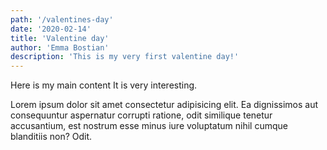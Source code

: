 ```yaml
---
path: '/valentines-day'
date: '2020-02-14'
title: 'Valentine day'
author: 'Emma Bostian'
description: 'This is my very first valentine day!'
---
```


Here is my main content
It is very interesting.

Lorem ipsum dolor sit amet consectetur adipisicing elit. Ea dignissimos
aut consequuntur aspernatur corrupti ratione, odit similique tenetur
accusantium, est nostrum esse minus iure voluptatum nihil cumque
blanditiis non? Odit.